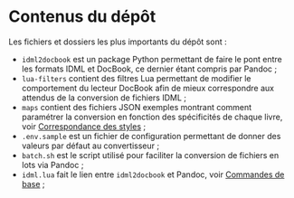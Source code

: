 # Contenus du dépôt

Les fichiers et dossiers les plus importants du dépôt sont :

* `idml2docbook` est un package Python permettant de faire le pont entre les formats IDML et DocBook, ce dernier étant compris par Pandoc ;
* `lua-filters` contient des filtres Lua permettant de modifier le comportement du lecteur DocBook afin de mieux correspondre aux attendus de la conversion de fichiers IDML ;
* `maps` contient des fichiers JSON exemples montrant comment paramétrer la conversion en fonction des spécificités de chaque livre, voir [Correspondance des styles](https://outdesign.deborderbollore.fr/usage.html#correspondance-des-styles) ;
* `.env.sample` est un fichier de configuration permettant de donner des valeurs par défaut au convertisseur ;
* `batch.sh` est le script utilisé pour faciliter la conversion de fichiers en lots via Pandoc ;
* `idml.lua` fait le lien entre `idml2docbook` et Pandoc, voir [Commandes de base](https://outdesign.deborderbollore.fr/usage.html#commandes_de_base) ;
